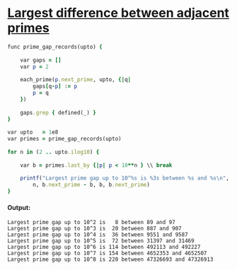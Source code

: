 [1]: https://rosettacode.org/wiki/Largest_difference_between_adjacent_primes

# [Largest difference between adjacent primes][1]

```ruby
func prime_gap_records(upto) {
 
    var gaps = []
    var p = 2
 
    each_prime(p.next_prime, upto, {|q|
        gaps[q-p] := p
        p = q
    })
 
    gaps.grep { defined(_) }
}
 
var upto   = 1e8
var primes = prime_gap_records(upto)
 
for n in (2 .. upto.ilog10) {
 
    var b = primes.last_by {|p| p < 10**n } \\ break
 
    printf("Largest prime gap up to 10^%s is %3s between %s and %s\n",
        n, b.next_prime - b, b, b.next_prime)
}
```

#### Output:
```
Largest prime gap up to 10^2 is   8 between 89 and 97
Largest prime gap up to 10^3 is  20 between 887 and 907
Largest prime gap up to 10^4 is  36 between 9551 and 9587
Largest prime gap up to 10^5 is  72 between 31397 and 31469
Largest prime gap up to 10^6 is 114 between 492113 and 492227
Largest prime gap up to 10^7 is 154 between 4652353 and 4652507
Largest prime gap up to 10^8 is 220 between 47326693 and 47326913
```
